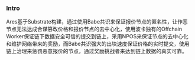### Intro

Ares基于Substrate构建，通过使用Babe共识来保证报价节点的匿名性，让作恶节点无法达成合谋篡改价格和报价节点的去中心化，使用波卡独有的Offchain Worker保证链下数据安全可信的提交到链上，采用NPOS来保证节点的去中心化和维护网络带来的奖励，而Babe共识强大的出块速度保证价格的实时提交，使用链上治理来惩罚恶意报价的节点，通过奖励挑战者来达到链上数据的真实可靠。
